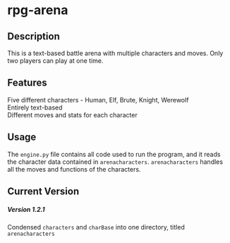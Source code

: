 # rpg-arena
###

## Description
This is a text-based battle arena with multiple characters and moves. 
Only two players can play at one time.

## Features
Five different characters - Human, Elf, Brute, Knight, Werewolf\
Entirely text-based\
Different moves and stats for each character

## Usage
The `engine.py` file contains all code used to run the program, and it reads the character data 
contained in `arenacharacters`. `arenacharacters` handles all the moves and functions of the characters.

## Current Version
##### Version 1.2.1
Condensed `characters` and `charBase` into one directory, titled `arenacharacters`
